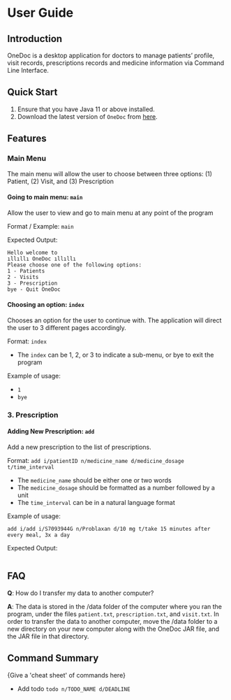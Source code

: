 # User Guide

## Introduction

OneDoc is a desktop application for doctors to manage patients’ profile, visit records, prescriptions records and
medicine information via Command Line Interface.

## Quick Start

1. Ensure that you have Java 11 or above installed.
2. Download the latest version of `OneDoc` from [here](http://link.to/duke).

## Features 

### Main Menu
The main menu will allow the user to choose between three options: (1) Patient, (2) Visit, and (3) Prescription 

#### Going to main menu: `main`
Allow the user to view and go to main menu at any point of the program

Format / Example: `main`

Expected Output:
```
Hello welcome to
ıllıllı OneDoc ıllıllı
Please choose one of the following options:
1 - Patients
2 - Visits
3 - Prescription
bye - Quit OneDoc
```

#### Choosing an option: `index`
Chooses an option for the user to continue with. The application will direct the user to 3 different pages accordingly.

Format: `index`

* The `index` can be 1, 2, or 3 to indicate a sub-menu, or bye to exit the program

Example of usage:
* `1`
* `bye`


### 3. Prescription

#### Adding New Prescription: `add`
Add a new prescription to the list of prescriptions.

Format: `add i/patientID n/medicine_name d/medicine_dosage t/time_interval`

* The `medicine_name` should be either one or two words
* The `medicine_dosage` should be formatted as a number followed by a unit
* The `time_interval` can be in a natural language format

Example of usage:

`add i/add i/S7093944G n/Problaxan d/10 mg t/take 15 minutes after every meal, 3x a day`

Expected Output:

```

```

## FAQ

**Q**: How do I transfer my data to another computer? 

**A**: The data is stored in the /data folder of the computer where you ran the program, under the files `patient.txt`, 
`prescription.txt`, and `visit.txt`. In order to transfer the data to another computer, move the /data folder to a
new directory on your new computer along with the OneDoc JAR file, and the JAR file in that directory.

## Command Summary

{Give a 'cheat sheet' of commands here}

* Add todo `todo n/TODO_NAME d/DEADLINE`
